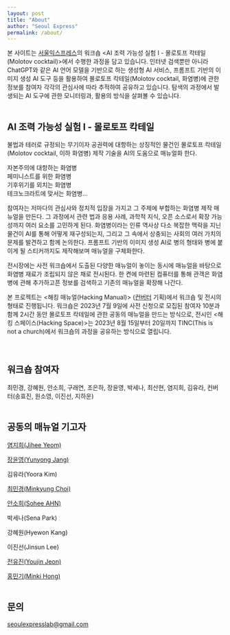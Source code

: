 ```yaml
---
layout: post
title: "About"
author: "Seoul Express"
permalink: /about/
---
```


본 사이트는 [서울익스프레스](http://seoulexpress.kr/)의 워크숍 <AI 조력 가능성 실험 I - 몰로토프 칵테일(Molotov cocktail)>에서 수행한 과정을 담고 있습니다. 
인터넷 검색뿐만 아니라 ChatGPT와 같은 AI 언어 모델을 기반으로 하는 생성형 AI 서비스, 프롬프트 기반의 이미지 생성 AI 도구 등을 활용하여 몰로토프 칵테일(Molotov cocktail, 화염병)에 관한 정보를 참여자 각각의 관심사에 따라 추적하여 공유하고 있습니다. 탐색의 과정에서 발생되는 AI 도구에 관한 모니터링과, 활용의 방식을 살펴볼 수 있습니다. 
<br>
<br>

## AI 조력 가능성 실험 I - 몰로토프 칵테일

불법과 테러로 규정되는 무기이자 공권력에 대항하는 상징적인 물건인 몰로토프 칵테일(Molotov cocktail, 이하 화염병) 제작 기술을 AI의 도움으로 매뉴얼화 한다. 

자본주의에 대항하는 화염병<br> 
페미니스트를 위한 화염병 <br>
기후위기를 외치는 화염병 <br>
테크노크라트에 맞서는 화염병… <br>

참여자는 저마다의 관심사와 정치적 입장을 가지고 그 주제에 부합하는 화염병 제작 매뉴얼을 만든다. 그 과정에서 관련 법과 응용 사례, 과학적 지식, 오픈 소스로서 확장 가능성까지 여러 요소를 고민하게 된다. 화염병이라는 인류 역사상 다소 복잡한 맥락을 지닌 물건이 AI를 통해 어떻게 재구성되는지, 그리고 그 속에서 상충되는 사회의 여러 가치의 문제를 발견하고 함께 논의한다. 프롬프트 기반의 이미지 생성 AI로 병의 형태와 병에 붙이게 될 스티커까지도 제작해보며 매뉴얼을 구체화한다.   

전시장에는 사전 워크숍에서 도출된 다양한 매뉴얼이 놓이는 동시에 매뉴얼을 바탕으로 화염병 재료가 조립되지 않은 채로 전시된다. 한 켠에 마련된 컴퓨터를 통해 관객은 화염병에 관해 추가하고픈 정보를 검색하고 기존의 매뉴얼을 확장해 나간다. 

본 프로젝트는 <해킹 매뉴얼(Hacking Manual)> ([컨버터](https://www.instagram.com/converter_project/) 기획)에서 워크숍 및 전시의 형태로 진행됩니다. 워크숍은 2023년 7월 9일에 사전 신청으로 모집된 참여자 10분과 함께 2시간 동안 몰로토프 칵테일에 관한 공동의 매뉴얼을 만드는 방식으로, 전시인 <해킹 스페이스(Hacking Space)>는 2023년 8월 15일부터 20일까지 TINC(This is not a church)에서 워크숍의 과정을 공유하는 방식으로 열립니다.  
<br>
<br>
## 워크숍 참여자 
최민경, 강혜원, 안소희, 구래연, 조은하, 장윤영, 박세나, 최산현, 염지희, 김유라, 컨버터(송효진, 원소영, 이진선, 지하운)
<br>
<br>
## 공동의 매뉴얼 기고자

[염지희(Jihee Yeom)](https://www.instagram.com/yeom_jihee/)

[장윤영(Yunyong Jang)](http://yunyoung.kr/)

김유라(Yoora Kim)

[최민경(Minkyung Choi)](https://minkyungchoi.com/)

[안소희(Sohee AHN)](https://instagram.com/a_noth?igshid=OGQ5ZDc2ODk2ZA==)

박세나(Sena Park)

강혜원(Hyewon Kang)

이진선(Jinsun Lee)

[전유진(Youjin Jeon)](https://womanopentechlab.kr)

[홍민기(Minki Hong)](http://seoulexpress.kr)
<br>
<br>
## 문의 
seoulexpresslab@gmail.com 